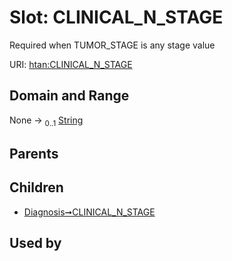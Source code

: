 
# Slot: CLINICAL_N_STAGE

Required when TUMOR_STAGE is any stage value

URI: [htan:CLINICAL_N_STAGE](https://w3id.org/htan/CLINICAL_N_STAGE)


## Domain and Range

None &#8594;  <sub>0..1</sub> [String](types/String.md)

## Parents


## Children

 *  [Diagnosis➞CLINICAL_N_STAGE](Diagnosis_CLINICAL_N_STAGE.md)

## Used by

